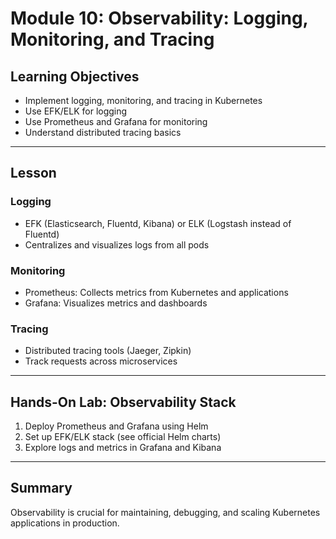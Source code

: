 # Module 10: Observability: Logging, Monitoring, and Tracing

## Learning Objectives
- Implement logging, monitoring, and tracing in Kubernetes
- Use EFK/ELK for logging
- Use Prometheus and Grafana for monitoring
- Understand distributed tracing basics

---

## Lesson

### Logging
- EFK (Elasticsearch, Fluentd, Kibana) or ELK (Logstash instead of Fluentd)
- Centralizes and visualizes logs from all pods

### Monitoring
- Prometheus: Collects metrics from Kubernetes and applications
- Grafana: Visualizes metrics and dashboards

### Tracing
- Distributed tracing tools (Jaeger, Zipkin)
- Track requests across microservices

---

## Hands-On Lab: Observability Stack

1. Deploy Prometheus and Grafana using Helm
2. Set up EFK/ELK stack (see official Helm charts)
3. Explore logs and metrics in Grafana and Kibana

---

## Summary
Observability is crucial for maintaining, debugging, and scaling Kubernetes applications in production.